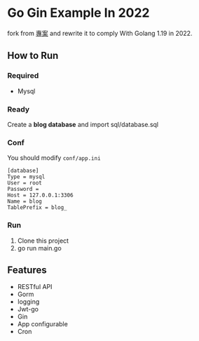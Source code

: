 # Go Gin Example In 2022

fork from [專案](https://github.com/eddycjy/go-gin-example) and rewrite it to comply With Golang 1.19 in 2022.

## How to Run 

### Required 

- Mysql 

### Ready

Create a **blog database** and import sql/database.sql

### Conf

You should modify `conf/app.ini`

```
[database]
Type = mysql
User = root
Password =
Host = 127.0.0.1:3306
Name = blog
TablePrefix = blog_
```

### Run

1. Clone this project
2. go run main.go

## Features

- RESTful API
- Gorm
- logging
- Jwt-go
- Gin
- App configurable
- Cron